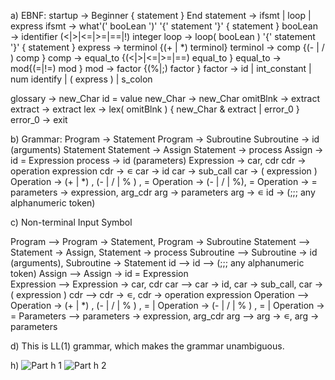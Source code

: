
a)
EBNF:
startup → Beginner { statement } End
statement → ifsmt | loop | express
ifsmt → what'(' booLean ')' '{' statement '}' { statement } 
booLean → identifier (<|>|<=|>=|==|!) integer
loop → loop( booLean ) '{' statement '}' { statement }
express → terminol {(+ | *) terminol} 
terminol → comp {(- | / ) comp }
comp → equal_to {(<|>|<=|>=|==) equal_to }
equal_to → mod{(=|!=) mod }
mod → factor {(%|;) factor }
factor → id | int_constant | num identify | ( express ) | s_colon

glossary → new_Char id = value 
new_Char → new_Char
omitBlnk → extract
extract → extract
lex → lex( omitBlnk ) { new_Char & extract | error_0 }
error_0 → exit

b)
Grammar: 
Program → Statement
Program → Subroutine
Subroutine → id (arguments) Statement
Statement → Assign
Statement → process
Assign → id = Expression
process → id (parameters)
Expression → car, cdr
cdr → operation expression
cdr → ∊
car → id
car → sub_call
car → ( expression )
Operation → (+ | *) , (- | / | % ) , =
Operation → (- | / | %), =
Operation → =
parameters → expression, arg_cdr
arg → parameters
arg → ∊
id → (;;; any alphanumeric token)

c)
Non-terminal		Input Symbol
		
Program     --> Program → Statement, Program → Subroutine
Statement	  --> Statement → Assign, Statement → process
Subroutine  --> Subroutine → id (arguments), Subroutine → Statement
id --> id   --> (;;; any alphanumeric token)
Assign      --> Assign → id = Expression                   
Expression  --> Expression → car, cdr
car         --> car → id, car → sub_call, car → ( expression )
cdr         --> cdr → ∊, cdr → operation expression
Operation   --> Operation → (+ | *) , (- | / | % ) , = | Operation →  (- | / | % ) , = | Operation → =
Parameters  --> parameters → expression, arg_cdr
arg         --> arg → ∊, arg → parameters


d)
This is LL(1) grammar, which makes the grammar unambiguous.

h)
![Part h 1](https://user-images.githubusercontent.com/118640495/202877310-8f882b45-ae25-42ff-910d-1a00c5fcb744.png)
![Part h 2](https://user-images.githubusercontent.com/118640495/202877313-43e618d6-50e0-4f23-b39c-ddc21ec6751c.png)


